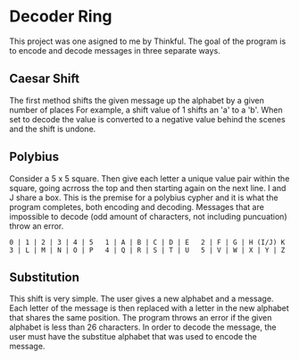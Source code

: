# Decoder Ring

This project was one asigned to me by Thinkful. 
The goal of the program is to encode and decode messages in three separate ways.

## Caesar Shift

The first method shifts the given message up the alphabet by a given number of places
For example, a shift value of 1 shifts an 'a' to a 'b'.
When set to decode the value is converted to a negative value behind the scenes and the shift is undone.

## Polybius 

Consider a 5 x 5 square.
Then give each letter a unique value pair within the square, going acrross the top and then starting again on the next line.
I and J share a box.
This is the premise for a polybius cypher and it is what the program completes, both encoding and decoding.
Messages that are impossible to decode (odd amount of characters, not including puncuation) throw an error.

`0 | 1 | 2 | 3 | 4 | 5  
1 | A | B | C | D | E  
2 | F | G | H (I/J) K  
3 | L | M | N | O | P  
4 | Q | R | S | T | U  
5 | V | W | X | Y | Z`  

## Substitution

This shift is very simple.
The user gives a new alphabet and a message. 
Each letter of the message is then replaced with a letter in the new alphabet that shares the same position.
The program throws an error if the given alphabet is less than 26 characters.
In order to decode the message, the user must have the substitue alphabet that was used to encode the message.
